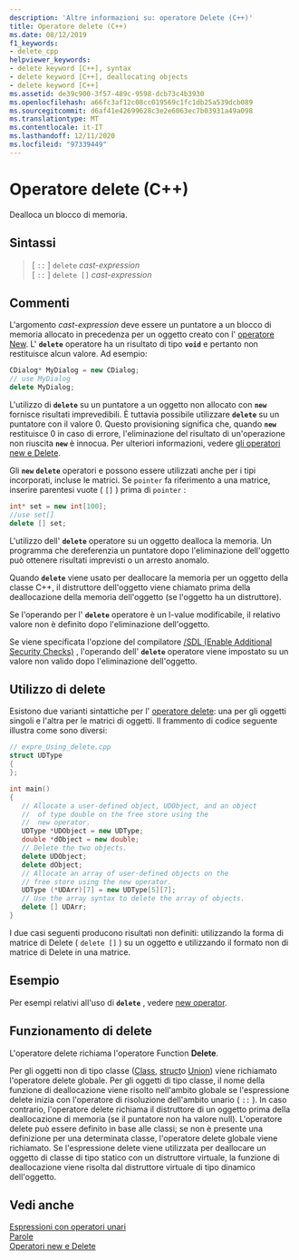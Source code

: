 ```yaml
---
description: 'Altre informazioni su: operatore Delete (C++)'
title: Operatore delete (C++)
ms.date: 08/12/2019
f1_keywords:
- delete_cpp
helpviewer_keywords:
- delete keyword [C++], syntax
- delete keyword [C++], deallocating objects
- delete keyword [C++]
ms.assetid: de39c900-3f57-489c-9598-dcb73c4b3930
ms.openlocfilehash: a66fc3af12c08cc019569c1fc1db25a539dcb089
ms.sourcegitcommit: d6af41e42699628c3e2e6063ec7b03931a49a098
ms.translationtype: MT
ms.contentlocale: it-IT
ms.lasthandoff: 12/11/2020
ms.locfileid: "97339449"
---
```

# <a name="delete-operator-c"></a>Operatore delete (C++)

Dealloca un blocco di memoria.

## <a name="syntax"></a>Sintassi

> [ `::` ] `delete` *cast-expression*\
> [ `::` ] `delete []` *cast-expression*

## <a name="remarks"></a>Commenti

L'argomento *cast-expression* deve essere un puntatore a un blocco di memoria allocato in precedenza per un oggetto creato con l' [operatore New](../cpp/new-operator-cpp.md). L' **`delete`** operatore ha un risultato di tipo **`void`** e pertanto non restituisce alcun valore. Ad esempio:

```cpp
CDialog* MyDialog = new CDialog;
// use MyDialog
delete MyDialog;
```

L'utilizzo di **`delete`** su un puntatore a un oggetto non allocato con **`new`** fornisce risultati imprevedibili. È tuttavia possibile utilizzare **`delete`** su un puntatore con il valore 0. Questo provisioning significa che, quando **`new`** restituisce 0 in caso di errore, l'eliminazione del risultato di un'operazione non riuscita **`new`** è innocua. Per ulteriori informazioni, vedere [gli operatori new e Delete](../cpp/new-and-delete-operators.md).

Gli **`new`** **`delete`** operatori e possono essere utilizzati anche per i tipi incorporati, incluse le matrici. Se `pointer` fa riferimento a una matrice, inserire parentesi vuote ( `[]` ) prima di `pointer` :

```cpp
int* set = new int[100];
//use set[]
delete [] set;
```

L'utilizzo dell' **`delete`** operatore su un oggetto dealloca la memoria. Un programma che dereferenzia un puntatore dopo l'eliminazione dell'oggetto può ottenere risultati imprevisti o un arresto anomalo.

Quando **`delete`** viene usato per deallocare la memoria per un oggetto della classe C++, il distruttore dell'oggetto viene chiamato prima della deallocazione della memoria dell'oggetto (se l'oggetto ha un distruttore).

Se l'operando per l' **`delete`** operatore è un l-value modificabile, il relativo valore non è definito dopo l'eliminazione dell'oggetto.

Se viene specificata l'opzione del compilatore [/SDL (Enable Additional Security Checks)](../build/reference/sdl-enable-additional-security-checks.md) , l'operando dell' **`delete`** operatore viene impostato su un valore non valido dopo l'eliminazione dell'oggetto.

## <a name="using-delete"></a>Utilizzo di delete

Esistono due varianti sintattiche per l' [operatore delete](../cpp/delete-operator-cpp.md): una per gli oggetti singoli e l'altra per le matrici di oggetti. Il frammento di codice seguente illustra come sono diversi:

```cpp
// expre_Using_delete.cpp
struct UDType
{
};

int main()
{
   // Allocate a user-defined object, UDObject, and an object
   //  of type double on the free store using the
   //  new operator.
   UDType *UDObject = new UDType;
   double *dObject = new double;
   // Delete the two objects.
   delete UDObject;
   delete dObject;
   // Allocate an array of user-defined objects on the
   // free store using the new operator.
   UDType (*UDArr)[7] = new UDType[5][7];
   // Use the array syntax to delete the array of objects.
   delete [] UDArr;
}
```

I due casi seguenti producono risultati non definiti: utilizzando la forma di matrice di Delete ( `delete []` ) su un oggetto e utilizzando il formato non di matrice di Delete in una matrice.

## <a name="example"></a>Esempio

Per esempi relativi all'uso di **`delete`** , vedere [new operator](../cpp/new-operator-cpp.md).

## <a name="how-delete-works"></a>Funzionamento di delete

L'operatore delete richiama l'operatore Function **Delete**.

Per gli oggetti non di tipo classe ([Class](../cpp/class-cpp.md), [struct](../cpp/struct-cpp.md)o [Union](../cpp/unions.md)) viene richiamato l'operatore delete globale. Per gli oggetti di tipo classe, il nome della funzione di deallocazione viene risolto nell'ambito globale se l'espressione delete inizia con l'operatore di risoluzione dell'ambito unario ( `::` ). In caso contrario, l'operatore delete richiama il distruttore di un oggetto prima della deallocazione di memoria (se il puntatore non ha valore null). L'operatore delete può essere definito in base alle classi; se non è presente una definizione per una determinata classe, l'operatore delete globale viene richiamato. Se l'espressione delete viene utilizzata per deallocare un oggetto di classe di tipo statico con un distruttore virtuale, la funzione di deallocazione viene risolta dal distruttore virtuale di tipo dinamico dell'oggetto.

## <a name="see-also"></a>Vedi anche

[Espressioni con operatori unari](../cpp/expressions-with-unary-operators.md)\
[Parole](../cpp/keywords-cpp.md)\
[Operatori new e Delete](../cpp/new-and-delete-operators.md)
